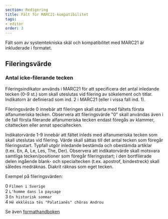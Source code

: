 ```yaml
---
section: Redigering
title: Fält för MARC21-kompatibilitet
tags:
- editor
order: 3
---
```


Fält som av systemtekniska skäl och kompatibilitet med MARC21 är inkluderade i formatet.

## Fileringsvärde

### Antal icke-filerande tecken
Fileringsindikator används i MARC21 för att specificera det antal inledande tecken (0-9 st.) som skall uteslutas vid filering av sökelement och titlar. Indikatorn är definierad som ind. 2 i MARC21 (eller i vissa fall ind. 1).

Fileringsvärde 0 innebär att fileringen skall starta med fältets första alfanumeriska tecken. Observera att fileringsvärde "0" skall användas även i de fall första filerande alfanumeriska tecken endast föregås av klammer, citattecken eller annat specialtecken.

Indikatorvärde 1-9 innebär att fältet inleds med alfanumeriska tecken som skall uteslutas vid filering. Värde skall sättas till det antal tecken som föregår fileringsstart. Typfall utgör inledande bestämda och obestämda artiklar (t.ex. En, A, Le, Les, The, Der). Observera att indikatorvärde skall motsvara samtliga tecken/positioner som föregår fileringsstart; i den bortfilerade delen ingående blank- och specialtecken (t.ex. apostrof, bindestreck) skall således medräknas. Diakrit räknas som eget tecken.

Exempel på fileringsvärden:

0 `Filmen i Sverige`  
2 `L'homme dans la paysage`  
3 `En historisk sommar`  
4 `Hē ekklēsia tēs "Palatianēs" chōras Androu`  

Se även [formathandboken](http://www.kb.se/katalogisering/Formathandboken/Fileringsindikator/)
